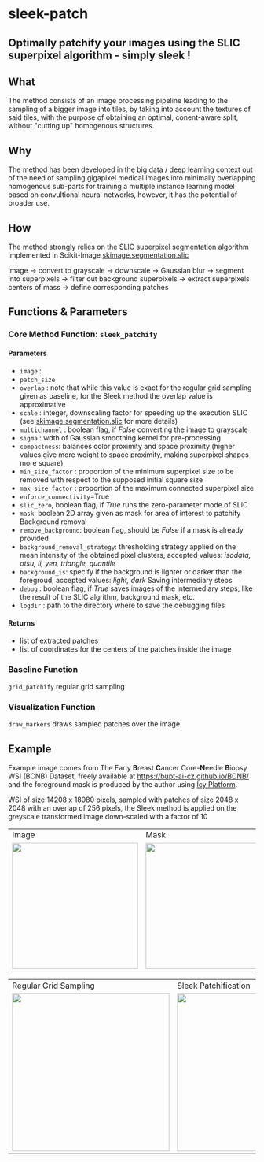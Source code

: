 # sleek-patch
## Optimally patchify your images using the SLIC superpixel algorithm - simply sleek !

## What

The method consists of an image processing pipeline leading to the sampling of a bigger image into tiles, by taking into account the textures of said tiles, with the purpose of obtaining an optimal, conent-aware split, without "cutting up" homogenous structures.

## Why 

The method has been developed in the big data / deep learning context out of the need of sampling gigapixel medical images into minimally overlapping homogenous sub-parts for training a multiple instance learning model based on convultional neural networks, however, it has the potential of broader use.

## How

The method strongly relies on the SLIC superpixel segmentation algorithm implemented in Scikit-Image [skimage.segmentation.slic](https://scikit-image.org/docs/dev/api/skimage.segmentation.html#skimage.segmentation.slic)

image -> convert to grayscale -> downscale -> Gaussian blur -> segment into superpixels -> filter out background superpixels -> extract superpixels centers of mass -> define corresponding patches



## Functions & Parameters

### Core Method Function: `sleek_patchify`
#### Parameters
- `image` : 
- `patch_size`
- `overlap` : note that while this value is exact for the regular grid sampling given as baseline, for the Sleek method the overlap value is approximative
- `scale` : integer, downscaling factor for speeding up the execution
SLIC (see [skimage.segmentation.slic](https://scikit-image.org/docs/dev/api/skimage.segmentation.html#skimage.segmentation.slic) for more details)
- `multichannel` : boolean flag, if *False* converting the image to grayscale
- `sigma` : wdth of Gaussian smoothing kernel for pre-processing 
- `compactness`: balances color proximity and space proximity (higher values give more weight to space proximity, making superpixel shapes more square)
- `min_size_factor` : proportion of the minimum superpixel size to be removed with respect to the supposed initial square size
- `max_size_factor` : proportion of the maximum connected superpixel size
- `enforce_connectivity`=True
- `slic_zero`, boolean flag, if *True* runs the zero-parameter mode of SLIC
- `mask`: boolean 2D array given as mask for area of interest to patchify
Background removal
- `remove_background`: boolean flag, should be *False* if a mask is already provided
- `background_removal_strategy`: thresholding strategy applied on the mean intensity of the obtained pixel clusters, accepted values: *isodata, otsu, li, yen, triangle, quantile*
- `background_is`: specify if the background is lighter or darker than the foregroud, accepted values: *light, dark*
Saving intermediary steps
- `debug` : boolean flag, if *True* saves images of the intermediary steps, like the result of the SLIC algrithm, background mask, etc.
- `logdir` : path to the directory where to save the debugging files
#### Returns
- list of extracted patches
- list of coordinates for the centers of the patches inside the image

### Baseline Function
`grid_patchify` regular grid sampling

### Visualization Function
`draw_markers` draws sampled patches over the image

## Example

Example image comes from The Early **B**reast **C**ancer Core-**N**eedle **B**iopsy WSI (BCNB) Dataset, freely available at <https://bupt-ai-cz.github.io/BCNB/> and the foreground mask is produced by the author using [Icy Platform](https://icy.bioimageanalysis.org/).

WSI of size 14208 x 18080 pixels, sampled with patches of size 2048 x 2048 with an overlap of 256 pixels, the Sleek method is applied on the greyscale transformed image down-scaled with a factor of 10  

<table>
  <tr>
        <td>Image</td>
        <td>Mask</td>
  </tr>
  <tr>
        <td><img src="demo/280.jpg" width="256" /></td>
        <td><img src="demo/280_mask.jpg" width="256" /></td> 
  </tr>
 </table>

<table>
  <tr>
        <td>Regular Grid Sampling</td>
        <td>Sleek Patchification</td>
        <td>Masked Sleek Patchification</td>
  </tr>
  <tr>
        <td><img src="demo/280_regular_grid_markers.jpg" width="320" /></td>
        <td><img src="demo/280_sleek_markers.jpg" width="320" /></td>
        <td><img src="demo/280_masked_sleek_markers.jpg" width="320" /></td>
  </tr>
 </table>
